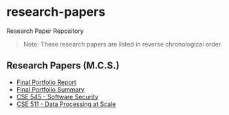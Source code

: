 # research-papers

Research Paper Repository

> Note: These research papers are listed in reverse chronological order.

## Research Papers (M.C.S.)

- [Final Portfolio Report](./mcs/ChristopherBilger_PortfolioReport.pdf)
- [Final Portfolio Summary](./mcs/ChristopherBilger_PortfolioSummary.pdf)
- [CSE 545 - Software Security](./mcs/CSE-545-Software-Security.pdf)
- [CSE 511 - Data Processing at Scale](./mcs/CSE-511-Data-Processing-at-Scale.pdf)
